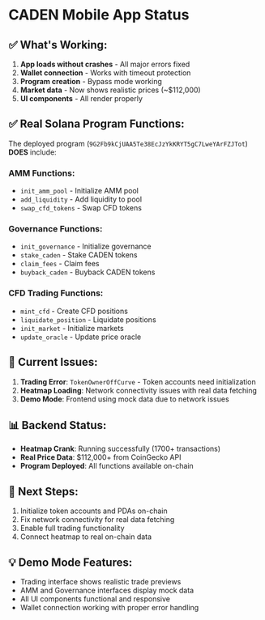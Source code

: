 # CADEN Mobile App Status

## ✅ What's Working:
1. **App loads without crashes** - All major errors fixed
2. **Wallet connection** - Works with timeout protection
3. **Program creation** - Bypass mode working
4. **Market data** - Now shows realistic prices (~$112,000)
5. **UI components** - All render properly

## ✅ Real Solana Program Functions:
The deployed program (`9G2Fb9kCjUAA5Te38EcJzYkKRYT5gC7LweYArFZJTot`) **DOES** include:

### AMM Functions:
- `init_amm_pool` - Initialize AMM pool
- `add_liquidity` - Add liquidity to pool  
- `swap_cfd_tokens` - Swap CFD tokens

### Governance Functions:
- `init_governance` - Initialize governance
- `stake_caden` - Stake CADEN tokens
- `claim_fees` - Claim fees
- `buyback_caden` - Buyback CADEN tokens

### CFD Trading Functions:
- `mint_cfd` - Create CFD positions
- `liquidate_position` - Liquidate positions
- `init_market` - Initialize markets
- `update_oracle` - Update price oracle

## 🔧 Current Issues:
1. **Trading Error**: `TokenOwnerOffCurve` - Token accounts need initialization
2. **Heatmap Loading**: Network connectivity issues with real data fetching
3. **Demo Mode**: Frontend using mock data due to network issues

## 📊 Backend Status:
- **Heatmap Crank**: Running successfully (1700+ transactions)
- **Real Price Data**: $112,000+ from CoinGecko API
- **Program Deployed**: All functions available on-chain

## 🎯 Next Steps:
1. Initialize token accounts and PDAs on-chain
2. Fix network connectivity for real data fetching
3. Enable full trading functionality
4. Connect heatmap to real on-chain data

## 💡 Demo Mode Features:
- Trading interface shows realistic trade previews
- AMM and Governance interfaces display mock data
- All UI components functional and responsive
- Wallet connection working with proper error handling
